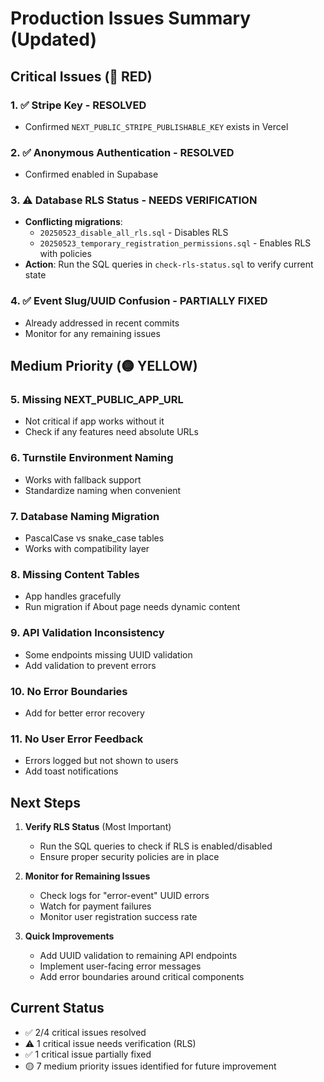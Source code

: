 # Production Issues Summary (Updated)

## Critical Issues (🔴 RED)

### 1. ✅ **Stripe Key** - RESOLVED
- Confirmed `NEXT_PUBLIC_STRIPE_PUBLISHABLE_KEY` exists in Vercel

### 2. ✅ **Anonymous Authentication** - RESOLVED  
- Confirmed enabled in Supabase

### 3. ⚠️ **Database RLS Status** - NEEDS VERIFICATION
- **Conflicting migrations**: 
  - `20250523_disable_all_rls.sql` - Disables RLS
  - `20250523_temporary_registration_permissions.sql` - Enables RLS with policies
- **Action**: Run the SQL queries in `check-rls-status.sql` to verify current state

### 4. ✅ **Event Slug/UUID Confusion** - PARTIALLY FIXED
- Already addressed in recent commits
- Monitor for any remaining issues

## Medium Priority (🟡 YELLOW)

### 5. **Missing NEXT_PUBLIC_APP_URL**
- Not critical if app works without it
- Check if any features need absolute URLs

### 6. **Turnstile Environment Naming**
- Works with fallback support
- Standardize naming when convenient

### 7. **Database Naming Migration**
- PascalCase vs snake_case tables
- Works with compatibility layer

### 8. **Missing Content Tables**
- App handles gracefully
- Run migration if About page needs dynamic content

### 9. **API Validation Inconsistency**
- Some endpoints missing UUID validation
- Add validation to prevent errors

### 10. **No Error Boundaries**
- Add for better error recovery

### 11. **No User Error Feedback**  
- Errors logged but not shown to users
- Add toast notifications

## Next Steps

1. **Verify RLS Status** (Most Important)
   - Run the SQL queries to check if RLS is enabled/disabled
   - Ensure proper security policies are in place

2. **Monitor for Remaining Issues**
   - Check logs for "error-event" UUID errors
   - Watch for payment failures
   - Monitor user registration success rate

3. **Quick Improvements**
   - Add UUID validation to remaining API endpoints
   - Implement user-facing error messages
   - Add error boundaries around critical components

## Current Status
- ✅ 2/4 critical issues resolved
- ⚠️ 1 critical issue needs verification (RLS)
- ✅ 1 critical issue partially fixed
- 🟡 7 medium priority issues identified for future improvement